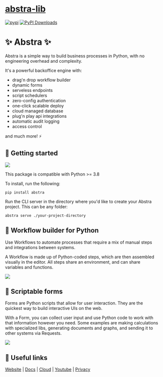 # [abstra-lib](https://github.com/abstra-app/abstra-lib)

[![pypi](https://img.shields.io/pypi/v/abstra.svg)](https://pypi.python.org/pypi/abstra)
[![PyPI Downloads](https://img.shields.io/pypi/dm/abstra.svg)](https://pypi.org/project/abstra/)

# ✨ Abstra ✨

Abstra is a simple way to build business processes in Python, with no engineering overhead and complexity.

It's a powerful backoffice engine with:

- drag'n drop workflow builder
- dynamic forms
- serveless endpoints
- script schedulers
- zero-config authentication
- one-click scalable deploy
- cloud managed database
- plug'n play api integrations
- automatic audit logging
- access control

and much more! ⚡️

## 🚦 Getting started

[![](./images/getting-started.png)](https://youtu.be/kkTRU8PS8cg)

This package is compatible with Python >= 3.8

To install, run the following:

```
pip install abstra
```

Run the CLI server in the directory where you'd like to create your Abstra project. This can be any folder:

```
abstra serve ./your-project-directory
```

## 🧩 Workflow builder for Python


Use Workflows to automate processes that require a mix of manual steps and integrations between systems.

A Workflow is made up of Python-coded steps, which are then assembled visually in the editor. All steps share an environment, and can share variables and functions.


![](./images/workflows.png)

## 📝 Scriptable forms

Forms are Python scripts that allow for user interaction. They are the quickest way to build interactive UIs on the web.

With a Form, you can collect user input and use Python code to work with that information however you need. Some examples are making calculations with specialized libs, generating documents and graphs, and sending it to other systems via Requests.

![](./images/forms.png)

## 🛟 Useful links

[Website](https://abstra.io) | [Docs](https://docs.abstra.io) | [Cloud](https://cloud.abstra.io) | [Youtube](https://www.youtube.com/playlist?list=PLFPJgKA6K86ZdAHZ3aPWsrZHX_7jJ3Cc9) | [Privacy]([./PRIVACY.md](https://www.abstra.io/privacy-policy))
